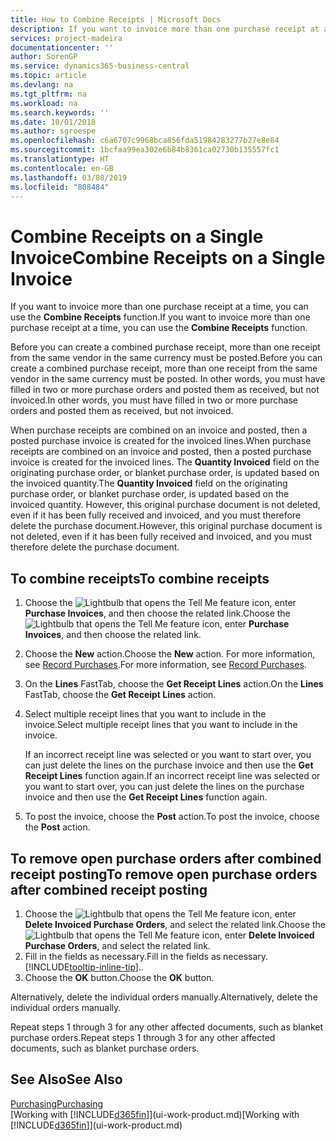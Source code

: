 ```yaml
---
title: How to Combine Receipts | Microsoft Docs
description: If you want to invoice more than one purchase receipt at a time, you can use the Combine Receipts function.
services: project-madeira
documentationcenter: ''
author: SorenGP
ms.service: dynamics365-business-central
ms.topic: article
ms.devlang: na
ms.tgt_pltfrm: na
ms.workload: na
ms.search.keywords: ''
ms.date: 10/01/2018
ms.author: sgroespe
ms.openlocfilehash: c6a6707c9968bca856fda51984283277b27e8e84
ms.sourcegitcommit: 1bcfaa99ea302e6b84b8361ca02730b135557fc1
ms.translationtype: HT
ms.contentlocale: en-GB
ms.lasthandoff: 03/08/2019
ms.locfileid: "808484"
---
```

# <a name="combine-receipts-on-a-single-invoice"></a><span data-ttu-id="21d25-103">Combine Receipts on a Single Invoice</span><span class="sxs-lookup"><span data-stu-id="21d25-103">Combine Receipts on a Single Invoice</span></span>
<span data-ttu-id="21d25-104">If you want to invoice more than one purchase receipt at a time, you can use the **Combine Receipts** function.</span><span class="sxs-lookup"><span data-stu-id="21d25-104">If you want to invoice more than one purchase receipt at a time, you can use the **Combine Receipts** function.</span></span>  

<span data-ttu-id="21d25-105">Before you can create a combined purchase receipt, more than one receipt from the same vendor in the same currency must be posted.</span><span class="sxs-lookup"><span data-stu-id="21d25-105">Before you can create a combined purchase receipt, more than one receipt from the same vendor in the same currency must be posted.</span></span> <span data-ttu-id="21d25-106">In other words, you must have filled in two or more purchase orders and posted them as received, but not invoiced.</span><span class="sxs-lookup"><span data-stu-id="21d25-106">In other words, you must have filled in two or more purchase orders and posted them as received, but not invoiced.</span></span>  

<span data-ttu-id="21d25-107">When purchase receipts are combined on an invoice and posted, then a posted purchase invoice is created for the invoiced lines.</span><span class="sxs-lookup"><span data-stu-id="21d25-107">When purchase receipts are combined on an invoice and posted, then a posted purchase invoice is created for the invoiced lines.</span></span> <span data-ttu-id="21d25-108">The **Quantity Invoiced** field on the originating purchase order, or blanket purchase order, is updated based on the invoiced quantity.</span><span class="sxs-lookup"><span data-stu-id="21d25-108">The **Quantity Invoiced** field on the originating purchase order, or blanket purchase order, is updated based on the invoiced quantity.</span></span> <span data-ttu-id="21d25-109">However, this original purchase document is not deleted, even if it has been fully received and invoiced, and you must therefore delete the purchase document.</span><span class="sxs-lookup"><span data-stu-id="21d25-109">However, this original purchase document is not deleted, even if it has been fully received and invoiced, and you must therefore delete the purchase document.</span></span>  

## <a name="to-combine-receipts"></a><span data-ttu-id="21d25-110">To combine receipts</span><span class="sxs-lookup"><span data-stu-id="21d25-110">To combine receipts</span></span>  
1. <span data-ttu-id="21d25-111">Choose the ![Lightbulb that opens the Tell Me feature](media/ui-search/search_small.png "Tell me what you want to do") icon, enter **Purchase Invoices**, and then choose the related link.</span><span class="sxs-lookup"><span data-stu-id="21d25-111">Choose the ![Lightbulb that opens the Tell Me feature](media/ui-search/search_small.png "Tell me what you want to do") icon, enter **Purchase Invoices**, and then choose the related link.</span></span>  
2. <span data-ttu-id="21d25-112">Choose the **New** action.</span><span class="sxs-lookup"><span data-stu-id="21d25-112">Choose the **New** action.</span></span> <span data-ttu-id="21d25-113">For more information, see [Record Purchases](purchasing-how-record-purchases.md).</span><span class="sxs-lookup"><span data-stu-id="21d25-113">For more information, see [Record Purchases](purchasing-how-record-purchases.md).</span></span>  
3. <span data-ttu-id="21d25-114">On the **Lines** FastTab, choose the **Get Receipt Lines** action.</span><span class="sxs-lookup"><span data-stu-id="21d25-114">On the **Lines** FastTab, choose the **Get Receipt Lines** action.</span></span>  
4. <span data-ttu-id="21d25-115">Select multiple receipt lines that you want to include in the invoice.</span><span class="sxs-lookup"><span data-stu-id="21d25-115">Select multiple receipt lines that you want to include in the invoice.</span></span>  

    <span data-ttu-id="21d25-116">If an incorrect receipt line was selected or you want to start over, you can just delete the lines on the purchase invoice and then use the **Get Receipt Lines** function again.</span><span class="sxs-lookup"><span data-stu-id="21d25-116">If an incorrect receipt line was selected or you want to start over, you can just delete the lines on the purchase invoice and then use the **Get Receipt Lines** function again.</span></span>  
5. <span data-ttu-id="21d25-117">To post the invoice, choose the **Post** action.</span><span class="sxs-lookup"><span data-stu-id="21d25-117">To post the invoice, choose the **Post** action.</span></span>  

## <a name="to-remove-open-purchase-orders-after-combined-receipt-posting"></a><span data-ttu-id="21d25-118">To remove open purchase orders after combined receipt posting</span><span class="sxs-lookup"><span data-stu-id="21d25-118">To remove open purchase orders after combined receipt posting</span></span>  
1. <span data-ttu-id="21d25-119">Choose the ![Lightbulb that opens the Tell Me feature](media/ui-search/search_small.png "Tell me what you want to do") icon, enter **Delete Invoiced Purchase Orders**, and select the related link.</span><span class="sxs-lookup"><span data-stu-id="21d25-119">Choose the ![Lightbulb that opens the Tell Me feature](media/ui-search/search_small.png "Tell me what you want to do") icon, enter **Delete Invoiced Purchase Orders**, and select the related link.</span></span>  
2. <span data-ttu-id="21d25-120">Fill in the fields as necessary.</span><span class="sxs-lookup"><span data-stu-id="21d25-120">Fill in the fields as necessary.</span></span> [!INCLUDE[tooltip-inline-tip](includes/tooltip-inline-tip_md.md)]<span data-ttu-id="21d25-121">.</span><span class="sxs-lookup"><span data-stu-id="21d25-121">.</span></span>
3. <span data-ttu-id="21d25-122">Choose the **OK** button.</span><span class="sxs-lookup"><span data-stu-id="21d25-122">Choose the **OK** button.</span></span>  

<span data-ttu-id="21d25-123">Alternatively, delete the individual orders manually.</span><span class="sxs-lookup"><span data-stu-id="21d25-123">Alternatively, delete the individual orders manually.</span></span>

<span data-ttu-id="21d25-124">Repeat steps 1 through 3 for any other affected documents, such as blanket purchase orders.</span><span class="sxs-lookup"><span data-stu-id="21d25-124">Repeat steps 1 through 3 for any other affected documents, such as blanket purchase orders.</span></span>

## <a name="see-also"></a><span data-ttu-id="21d25-125">See Also</span><span class="sxs-lookup"><span data-stu-id="21d25-125">See Also</span></span>  
[<span data-ttu-id="21d25-126">Purchasing</span><span class="sxs-lookup"><span data-stu-id="21d25-126">Purchasing</span></span>](purchasing-manage-purchasing.md)  
<span data-ttu-id="21d25-127">[Working with [!INCLUDE[d365fin](includes/d365fin_md.md)]](ui-work-product.md)</span><span class="sxs-lookup"><span data-stu-id="21d25-127">[Working with [!INCLUDE[d365fin](includes/d365fin_md.md)]](ui-work-product.md)</span></span>
